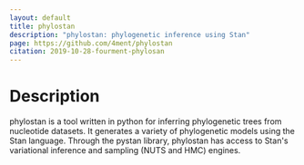 ```yaml
---
layout: default
title: phylostan
description: "phylostan: phylogenetic inference using Stan"
page: https://github.com/4ment/phylostan
citation: 2019-10-28-fourment-phylosan
---
```


# Description

phylostan is a tool written in python for inferring phylogenetic trees from nucleotide datasets. It generates a variety of phylogenetic models using the Stan language. Through the pystan library, phylostan has access to Stan's variational inference and sampling (NUTS and HMC) engines.